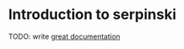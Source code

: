 # Introduction to serpinski

TODO: write [great documentation](http://jacobian.org/writing/great-documentation/what-to-write/)
